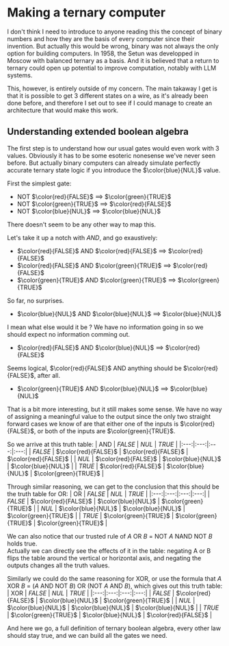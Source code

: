 # Making a ternary computer
I don't think I need to introduce to anyone reading this the concept of binary numbers and how they are the basis of every computer since their invention.
But actually this would be wrong, binary was not always the only option for building computers.
In 1958, the Setun was developped in Moscow with balanced ternary as a basis.
And it is believed that a return to ternary could open up potential to improve computation, notably with LLM systems.

This, however, is entirely outside of my concern.
The main takaway I get is that it is possible to get 3 different states on a wire, as it's already been done before, and therefore I set out to see if I could manage to create an architecture that would make this work.

## Understanding extended boolean algebra
The first step is to understand how our usual gates would even work with 3 values.
Obviously it has to be some esoteric nonesense we've never seen before.
But actually binary computers can already simulate perfectly accurate ternary state logic if you introduce the $\color{blue}{NUL}$ value.

First the simplest gate:
- NOT $\color{red}{FALSE}$ $\implies$ $\color{green}{TRUE}$
- NOT $\color{green}{TRUE}$ $\implies$ $\color{red}{FALSE}$
- NOT $\color{blue}{NUL}$ $\implies$ $\color{blue}{NUL}$

There doesn't seem to be any other way to map this.

Let's take it up a notch with $AND$, and go exaustively:
- $\color{red}{FALSE}$ AND $\color{red}{FALSE}$ $\implies$ $\color{red}{FALSE}$
- $\color{red}{FALSE}$ AND $\color{green}{TRUE}$ $\implies$ $\color{red}{FALSE}$
- $\color{green}{TRUE}$ AND $\color{green}{TRUE}$ $\implies$ $\color{green}{TRUE}$

So far, no surprises.
- $\color{blue}{NUL}$ AND $\color{blue}{NUL}$ $\implies$ $\color{blue}{NUL}$

I mean what else would it be ?
We have no information going in so we should expect no information comming out.
- $\color{red}{FALSE}$ AND $\color{blue}{NUL}$ $\implies$ $\color{red}{FALSE}$

Seems logical, $\color{red}{FALSE}$ AND anything should be $\color{red}{FALSE}$, after all.
- $\color{green}{TRUE}$ AND $\color{blue}{NUL}$ $\implies$ $\color{blue}{NUL}$

That is a bit more interesting, but it still makes some sense.
We have no way of assigning a meaningful value to the output since the only two straight forward cases we know of are that either one of the inputs is $\color{red}{FALSE}$, or both of the inputs are $\color{green}{TRUE}$.

So we arrive at this truth table:
| AND | $FALSE$ | $NUL$ | $TRUE$ |
|:---:|:---:|:---:|:---:|
| $FALSE$ | $\color{red}{FALSE}$ | $\color{red}{FALSE}$ | $\color{red}{FALSE}$ |
| $NUL$ | $\color{red}{FALSE}$ | $\color{blue}{NUL}$ | $\color{blue}{NUL}$ |
| $TRUE$ | $\color{red}{FALSE}$ | $\color{blue}{NUL}$ | $\color{green}{TRUE}$ |

Through similar reasoning, we can get to the conclusion that this should be the truth table for OR:
| OR | $FALSE$ | $NUL$ | $TRUE$ |
|:---:|:---:|:---:|:---:|
| $FALSE$ | $\color{red}{FALSE}$ | $\color{blue}{NUL}$ | $\color{green}{TRUE}$ |
| $NUL$ | $\color{blue}{NUL}$ | $\color{blue}{NUL}$ | $\color{green}{TRUE}$ |
| $TRUE$ | $\color{green}{TRUE}$ | $\color{green}{TRUE}$ | $\color{green}{TRUE}$ |

We can also notice that our trusted rule of $A$ OR $B$ = NOT $A$ NAND NOT $B$ holds true.\
Actually we can directly see the effects of it in the table: 
negating A or B flips the table around the vertical or horizontal axis, and negating the outputs changes all the truth values.

Similarly we could do the same reasoning for XOR, or use the formula that $A$ XOR $B$ = ($A$ AND NOT $B$) OR (NOT $A$ AND $B$), which gives out this truth table:
| XOR | $FALSE$ | $NUL$ | $TRUE$ |
|:---:|:---:|:---:|:---:|
| $FALSE$ | $\color{red}{FALSE}$ | $\color{blue}{NUL}$ | $\color{green}{TRUE}$ |
| $NUL$ | $\color{blue}{NUL}$ | $\color{blue}{NUL}$ | $\color{blue}{NUL}$ |
| $TRUE$ | $\color{green}{TRUE}$ | $\color{blue}{NUL}$ | $\color{red}{FALSE}$ |

And here we go, a full definition of ternary boolean algebra, every other law should stay true, and we can build all the gates we need.
